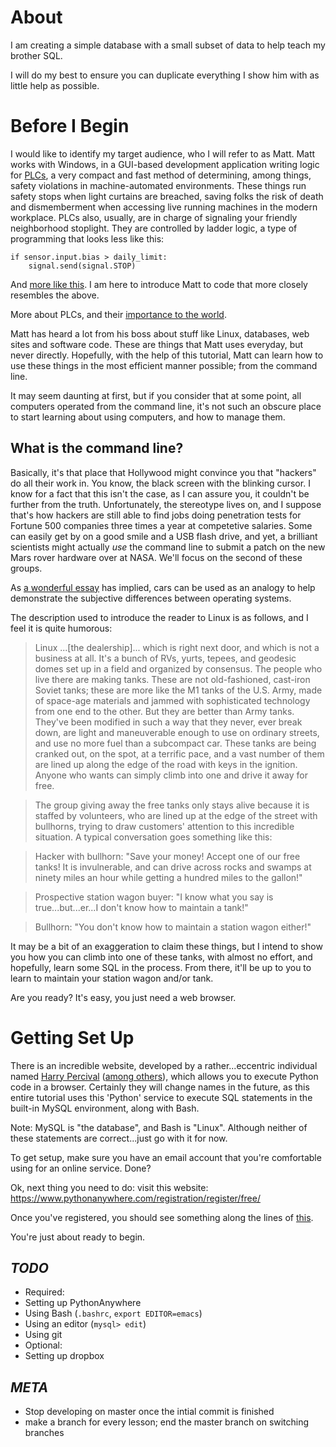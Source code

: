 
About
=====

I am creating a simple database with a small subset of data to help teach my brother SQL.

I will do my best to ensure you can duplicate everything I show him with as little help as possible.

Before I Begin
==============

I would like to identify my target audience, who I will refer to as Matt. Matt works with Windows, in
a GUI-based development application writing logic for [PLCs][PLC_wiki], a very compact and fast method
of determining, among things, safety violations in machine-automated environments. These things run safety 
stops when light curtains are breached, saving folks the risk of death and dismemberment when accessing 
live running machines in the modern workplace. PLCs also, usually, are in charge of signaling your friendly
neighborhood stoplight. They are controlled by ladder logic, a type of programming that looks less like this:

    if sensor.input.bias > daily_limit:
	    signal.send(signal.STOP)
		
And [more like this][ladder_logic]. I am here to introduce Matt to code that more closely resembles the above.

More about PLCs, and their [importance to the world][Stuxnet].

Matt has heard a lot from his boss about stuff like Linux, databases, web sites and software code. These are things
that Matt uses everyday, but never directly. Hopefully, with the help of this tutorial, Matt can learn how
to use these things in the most efficient manner possible; from the command line.

It may seem daunting at first, but if you consider that at some point, all computers operated from the command line,
it's not such an obscure place to start learning about using computers, and how to manage them.

What is the command line?
-------------------------

Basically, it's that place that Hollywood might convince you that "hackers" do all their work in. 
You know, the black screen with the blinking cursor. I know for a fact that this isn't the case, as I can assure
you, it couldn't be further from the truth. Unfortunately, the stereotype lives on, and I suppose that's how
hackers are still able to find jobs doing penetration tests for Fortune 500 companies three times a year at competetive salaries.
Some can easily get by on a good smile and a USB flash drive, and yet, a brilliant scientists might actually *use*
the command line to submit a patch on the new Mars rover hardware over at NASA. We'll focus on the second of these groups. 

As [a wonderful essay][commandline_essay] has implied, cars can be used as an 
analogy to help demonstrate the subjective differences between operating systems.

The description used to introduce the reader to Linux is as follows, and I feel it is quite humorous:

> Linux ...[the dealership]... which is right next door, and which is not a business at all. It's a bunch of RVs, yurts, tepees, and 
> geodesic domes set up in a field and organized by consensus. The people who live there are making tanks. These are not old-fashioned, 
> cast-iron Soviet tanks; these are more like the M1 tanks of the U.S. Army, made of space-age materials and jammed with sophisticated 
> technology from one end to the other. But they are better than Army tanks. They've been modified in such a way that they never, ever 
> break down, are light and maneuverable enough to use on ordinary streets, and use no more fuel than a subcompact car. These tanks are 
> being cranked out, on the spot, at a terrific pace, and a vast number of them are lined up along the edge of the road with keys in the 
> ignition. Anyone who wants can simply climb into one and drive it away for free. 

> The group giving away the free tanks only stays alive because it is staffed by volunteers, who are lined up at the edge of the street with 
> bullhorns, trying to draw customers' attention to this incredible situation. A typical conversation goes something like this:

> Hacker with bullhorn: "Save your money! Accept one of our free tanks! It is invulnerable, and can drive across rocks and swamps at ninety 
> miles an hour while getting a hundred miles to the gallon!"

> Prospective station wagon buyer: "I know what you say is true...but...er...I don't know how to maintain a tank!"

> Bullhorn: "You don't know how to maintain a station wagon either!"

It may be a bit of an exaggeration to claim these things, but I intend to show you how you can climb into one of these tanks, with almost no
effort, and hopefully, learn some SQL in the process. From there, it'll be up to you to learn to maintain your station wagon and/or tank.

Are you ready? It's easy, you just need a web browser.

[PLC_wiki]: http://en.wikipedia.org/wiki/Programmable_logic_controller "Wikipedia entry for PLCs"
[Stuxnet]: http://en.wikipedia.org/wiki/Stuxnet#PLC_infection
[commandline_essay]: https://github.com/bibanon/bibanon/wiki/In-the-Beginning-There-was-the-Command-Line
[ladder_logic]: http://www.contactandcoil.com/wp-content/uploads/ladder-logic-for-cat.png

Getting Set Up
==============

There is an incredible website, developed by a rather...eccentric individual named [Harry Percival][HarryP] ([among others][Hansel]), which allows you
to execute Python code in a browser. Certainly they will change names in the future, as this entire tutorial uses this 'Python' service to
execute SQL statements in the built-in MySQL environment, along with Bash. 

Note: MySQL is "the database", and Bash is "Linux". Although neither of these statements are correct...just go with it for now.

To get setup, make sure you have an email account that you're comfortable using for an online service. Done?

Ok, next thing you need to do: visit this website: https://www.pythonanywhere.com/registration/register/free/

Once you've registered, you should see something along the lines of [this][PythonAnywhereConsoles].

You're just about ready to begin.

[HarryP]: http://www.youtube.com/watch?v=e6NLAbgmRZ4&t=189
[Hansel]: http://www.aychedee.com/2012/04/19/browser-based-consoles-for-the-ipad/
[PythonAnywhereConsoles]: http://www.aychedee.com/static/pythonanywhere-console-nav.png


*TODO*
-----
- Required:
 - Setting up PythonAnywhere
 - Using Bash (`.bashrc`, `export EDITOR=emacs`)
 - Using an editor (`mysql> edit`)
 - Using git
- Optional:
 - Setting up dropbox
 
*META*
------
- Stop developing on master once the intial commit is finished
 - make a branch for every lesson; end the master branch on switching branches
